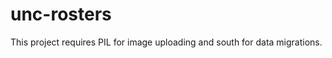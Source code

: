 unc-rosters
===========

This project requires PIL for image uploading and south for data migrations.